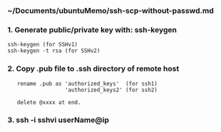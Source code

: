### ~/Documents/ubuntuMemo/ssh-scp-without-passwd.md

### 1. Generate public/private key with: ssh-keygen
    ssh-keygen (for SSHv1)
    ssh-keygen -t rsa (for SSHv2)

### 2. Copy .pub file to .ssh directory of remote host
       rename .pub as 'authorized_keys'  (for ssh1)
                      'authorized_keys2' (for ssh2)

       delete @xxxx at end.

### 3. ssh -i sshvi userName@ip
